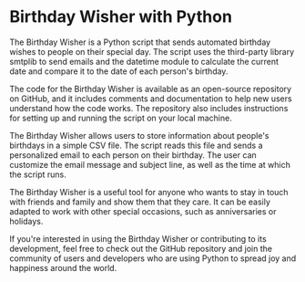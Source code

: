 # Birthday Wisher with Python

The Birthday Wisher is a Python script that sends automated birthday wishes to people on their special day. The script uses the third-party library smtplib to send emails and the datetime module to calculate the current date and compare it to the date of each person's birthday.

The code for the Birthday Wisher is available as an open-source repository on GitHub, and it includes comments and documentation to help new users understand how the code works. The repository also includes instructions for setting up and running the script on your local machine.

The Birthday Wisher allows users to store information about people's birthdays in a simple CSV file. The script reads this file and sends a personalized email to each person on their birthday. The user can customize the email message and subject line, as well as the time at which the script runs.

The Birthday Wisher is a useful tool for anyone who wants to stay in touch with friends and family and show them that they care. It can be easily adapted to work with other special occasions, such as anniversaries or holidays.

If you're interested in using the Birthday Wisher or contributing to its development, feel free to check out the GitHub repository and join the community of users and developers who are using Python to spread joy and happiness around the world.



